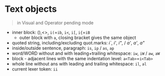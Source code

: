 # Text objects

> in Visual and Operator pending mode

* inner block: (),<>, `i(`=`ib`, `i<`, `i[`, `i{`=`iB`
  * outer block with `a`, closing bracket gives the same object
* quoted string, including/excluding quot.marks: _i`_, _i'_, _i"_, / _a'_, _a'_, _a"_
* inside/outside sentence, paragraph: `is`, `ip` / `as`, `ap`
* word/WORD without and with leading+trailing whitespace: `iw`, `iW` / `aw`, `aW`
* block - adjacent lines with the same indentation level: `a<Tab>`=`i<Tab>`
* whole line without ans with leading and trailing whitespace: `il`, `al`
* current lexer token: `ii`
